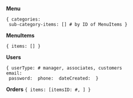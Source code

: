 **Menu**

`{
    categories: `<br>`
    sub-category-items: [] # by ID of MenuItems
}`

**MenuItems**

`{
    items: []
}`

**Users**

`{
    userType: # manager, associates, customers `<br>`
    email: `<br>`
    password: 
    phone: 
    dateCreated: 
}`

**Orders**
`{
    items: [itemsID: #, ]
}`
